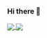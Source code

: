 ### Hi there 👋

<!--
**LalitNM/LalitNM** is a ✨ _special_ ✨ repository because its `README.md` (this file) appears on your GitHub profile.

Here are some ideas to get you started:

- 🔭 I’m currently working on ...
- 🌱 I’m currently learning ...
- 👯 I’m looking to collaborate on ...
- 🤔 I’m looking for help with ...
- 💬 Ask me about ...
- 📫 How to reach me: ...
- 😄 Pronouns: ...
- ⚡ Fun fact: ...
-->

<a href="https://github.com/LalitNM/LalitNM">
  <img align="center" src="https://github-readme-stats.vercel.app/api?username=lalitnm&count_private=true&show_icons=true&hide=stars" />
</a>
<a href="https://github.com/LalitNM/LalitNM">
  <img align="center" src="https://github-readme-stats.vercel.app/api/top-langs/?username=lalitnm&hide=java,css,html" />
</a>
